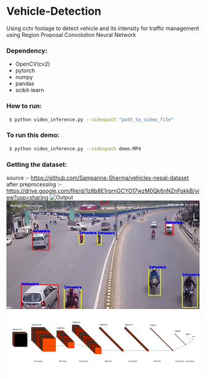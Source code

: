 # Vehicle-Detection
Using cctv footage to detect vehicle and its intensity for traffic management using Region Proposal Convolution Neural Network 
### Dependency:
-  OpenCV(cv2)
-  pytorch
-  numpy 
-  pandas
-  scikit-learn
### How to run:
```sh
 $ python video_inference.py --videopath "path_to_video_file"
```
### To run this demo:
```sh
 $ python video_inference.py --videopath demo.MP4 
```
### Getting the dataset:
source :- https://github.com/Sampanna-Sharma/vehicles-nepal-dataset
after preprocessing :- https://drive.google.com/file/d/1z8b8E1rprnGCYO17wzM0Qk6nNZnFpkkB/view?usp=sharing
![Output](https://github.com/Sampanna-Sharma/Vehicle-Detection/blob/master/readme/Detection_gif.gif)
![Output](https://github.com/Sampanna-Sharma/Vehicle-Detection/blob/master/readme/detection.jpg)
![CNN Model](https://github.com/Sampanna-Sharma/Vehicle-Detection/blob/master/readme/CNN.png)
